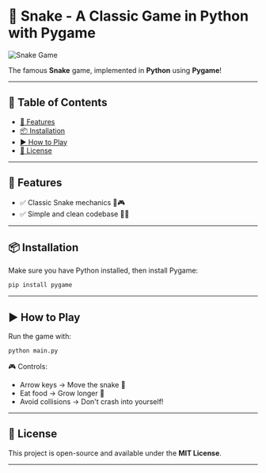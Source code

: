 # 🐍 Snake - A Classic Game in Python with Pygame

![Snake Game](https://user-images.githubusercontent.com/56264377/156450613-80843de1-2bdb-4178-8ed8-dc96ded6ff29.PNG)

The famous **Snake** game, implemented in **Python** using **Pygame**!  

---
## 📌 Table of Contents  
- [🚀 Features](#-features)  
- [📦 Installation](#-installation)  
- [▶️ How to Play](#-how-to-play)
- [📜 License](#-license)  

---
## 🚀 Features  
- ✅ Classic Snake mechanics 🐍🎮
- ✅ Simple and clean codebase 👨‍💻  

---
## 📦 Installation
Make sure you have Python installed, then install Pygame:  

```bash
pip install pygame
```

---
## ▶️ How to Play
Run the game with:  

```bash
python main.py
```

🎮 Controls:
- Arrow keys → Move the snake 🏹
- Eat food → Grow longer 🍏
- Avoid collisions → Don't crash into yourself!
---
## 📜 License
This project is open-source and available under the **MIT License**.  

---